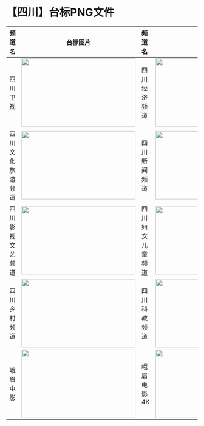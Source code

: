 # 【四川】台标PNG文件
|频道名|台标图片|频道名|台标图片|
|:---|:---:|:---|:---:|
|四川卫视|<img src="https://raw.githubusercontent.com/wanglindl/TVLogo/main/img/Sichuan.png" width="300" height="180">|四川经济频道|<img src="https://raw.githubusercontent.com/wanglindl/TVLogo/main/img/Sichuan1.png" width="300" height="180">|
|四川文化旅游频道|<img src="https://raw.githubusercontent.com/wanglindl/TVLogo/main/img/Sichuan2.png" width="300" height="180">|四川新闻频道|<img src="https://raw.githubusercontent.com/wanglindl/TVLogo/main/img/Sichuan3.png" width="300" height="180">|
|四川影视文艺频道|<img src="https://raw.githubusercontent.com/wanglindl/TVLogo/main/img/Sichuan4.png" width="300" height="180">|四川妇女儿童频道|<img src="https://raw.githubusercontent.com/wanglindl/TVLogo/main/img/Sichuan5.png" width="300" height="180">|
|四川乡村频道|<img src="https://raw.githubusercontent.com/wanglindl/TVLogo/main/img/Sichuan6.png" width="300" height="180">|四川科教频道|<img src="https://raw.githubusercontent.com/wanglindl/TVLogo/main/img/Sichuan7.png" width="300" height="180">|
|峨眉电影|<img src="https://raw.githubusercontent.com/wanglindl/TVLogo/main/img/Sichuan8.png" width="300" height="180">|峨眉电影4K|<img src="https://raw.githubusercontent.com/wanglindl/TVLogo/main/img/Sichuan9.png" width="300" height="180">|
